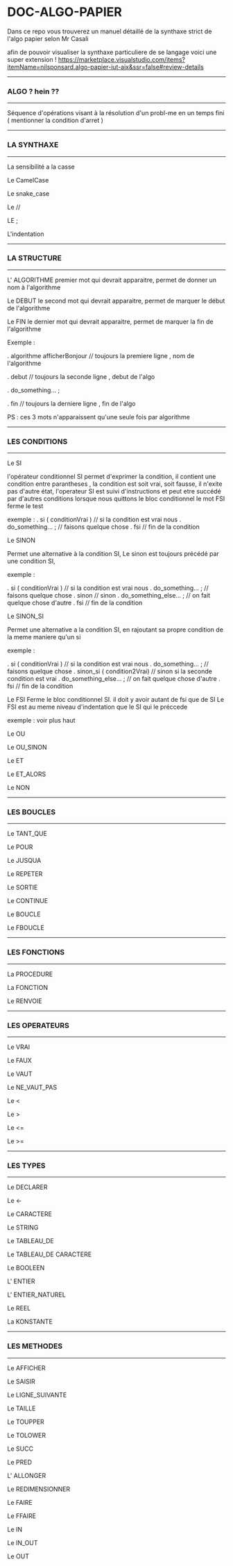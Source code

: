 # DOC-ALGO-PAPIER

Dans ce repo vous trouverez un manuel détaillé de la synthaxe strict de l'algo papier selon Mr Casali 

afin de pouvoir visualiser la synthaxe particuliere de se langage voici une super extension ! 
https://marketplace.visualstudio.com/items?itemName=nilsponsard.algo-papier-iut-aix&ssr=false#review-details 

______________________ 

### ALGO ? hein ?? ### 
______________________

  Séquence d'opérations visant à la résolution d'un probl-me en un temps fini ( mentionner la condition d'arret )
______________________ 

###  LA  SYNTHAXE  ### 
______________________

La sensibilité a la casse
  


Le CamelCase

Le snake_case

Le // 

LE ;

L'indentation



______________________ 

###  LA STRUCTURE  ### 
______________________

L' ALGORITHME
  premier mot qui devrait apparaitre, permet de donner un nom à l'algorithme 
 
Le DEBUT
  le second mot qui devrait apparaitre, permet de marquer le début de l'algorithme
   
Le FIN
  le dernier mot qui devrait apparaitre, permet de marquer la fin de l'algorithme

Exemple : 

  . algorithme afficherBonjour // toujours la premiere ligne , nom de l'algorithme
  
  . debut                      // toujours la seconde ligne  , debut de l'algo
  
  .     do_something... ;     
  
  . fin                        // toujours la derniere ligne , fin de l'algo 

PS : ces 3 mots n'apparaissent qu'une seule fois par algorithme

______________________ 

### LES CONDITIONS ### 
______________________ 

Le SI

  l'opérateur conditionnel SI permet d'exprimer la condition, 
  il contient une condition entre parantheses , 
  la condition est soit vrai, soit fausse,
  il n'exite pas d'autre état, l'operateur SI est suivi d'instructions et peut etre succédé par d'autres conditions 
  lorsque nous quittons le bloc conditionnel le mot FSI ferme le test
  
  exemple :
  . si ( conditionVrai )    // si la condition est vrai nous
  .     do_something... ;   // faisons quelque chose
  . fsi                     // fin de la condition
  
    
Le SINON

  Permet une alternative à la condition SI,
  Le sinon est toujours précédé par une condition SI, 
  
  exemple :
  
  . si ( conditionVrai )        // si la condition est vrai nous
  .     do_something... ;       // faisons quelque chose
  . sinon                       // sinon
  .     do_something_else... ;  // on fait quelque chose d'autre
  . fsi                         // fin de la condition
  
  
Le SINON_SI

  Permet une alternative a la condition SI, en rajoutant sa propre condition
  de la meme maniere qu'un si
  
  exemple :
  
  . si ( conditionVrai )         // si la condition est vrai nous
  .     do_something... ;        // faisons quelque chose
  . sinon_si ( condition2Vrai)   // sinon si la seconde condition est vrai
  .     do_something_else... ;   // on fait quelque chose d'autre
  . fsi                          // fin de la condition
  
Le FSI
  Ferme le bloc conditionnel SI. il doit y avoir autant de fsi que de SI
  Le FSI est au meme niveau d'indentation que le SI qui le préccede 
  
  exemple : voir plus haut 
  
  
Le OU

Le OU_SINON

Le ET

Le ET_ALORS

Le NON

______________________

###  LES  BOUCLES  ### 
______________________ 

Le TANT_QUE

Le POUR

Le JUSQUA

Le REPETER

Le SORTIE

Le CONTINUE

Le BOUCLE

Le FBOUCLE

______________________

### LES  FONCTIONS ### 
______________________

La PROCEDURE

La FONCTION

Le RENVOIE

______________________ 

### LES OPERATEURS ### 
______________________

Le VRAI

Le FAUX

Le VAUT

Le NE_VAUT_PAS

Le <

Le >

Le <=

Le >=

______________________ 

###  LES   TYPES   ### 
______________________ 

Le DECLARER

Le <-

Le CARACTERE

Le STRING 

Le TABLEAU_DE

Le TABLEAU_DE CARACTERE

Le BOOLEEN

L' ENTIER

L' ENTIER_NATUREL

Le REEL

La KONSTANTE

______________________ 

###  LES METHODES  ### 
______________________ 


Le AFFICHER

Le SAISIR

Le LIGNE_SUIVANTE

Le TAILLE

Le TOUPPER

Le TOLOWER

Le SUCC

Le PRED

L' ALLONGER

Le REDIMENSIONNER





Le FAIRE

Le FFAIRE

Le IN

Le IN_OUT

Le OUT





































































